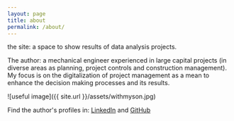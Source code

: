 ```yaml
---
layout: page
title: about
permalink: /about/
---
```


the site: a space to show results of data analysis projects.

The author:  a mechanical engineer experienced in large capital projects (in diverse areas as planning, project controls and construction management). My focus is on the digitalization of project management as a mean to enhance the decision making processes and its results.

![useful image]({{ site.url }}/assets/withmyson.jpg)





Find the author's profiles in: [LinkedIn][linkedin-profile] and [GitHub][github-profile]

[linkedin-profile]: https://www.linkedin.com/in/facundo-bassi/

[github-profile]: https://github.com/facundobassi
